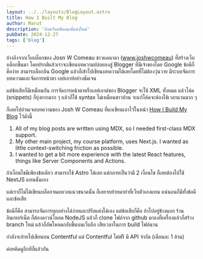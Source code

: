 ```yaml
---
layout: ../../layouts/BlogLayout.astro
title: How I Built My Blog
author: Marut
description: 'ย้ายเว็บบล็อกมาที่แห่งใหม่'
pubDate: 2024-12-27
tags: ['blog']
---
```


อ้างอิงจากเว็บบล็อกของ Josn W Comeau ชาวแคนาดา (www.joshwcomeau) ที่สร้างเว็บบล็อกขึ้นมา โดยปรกติแล้วเราจะเขียนบทความปล่อยลงสู่ Blogger ที่มีเจ้าของโดย Google ข้อดีก็คือง่าย สามารถล็อกอิน Google แล้วก็เข้าไปเขียนบทความได้เลยโดยที่ไม่ต้องวุ่นวาย มีระบบจัดการบทความและจัดการหน้าตา เลย์เอาท์อย่างชัดเจน

แต่ข้อเสียก็มีเหมือนกัน การจัดการหน้าตาหรือเลย์เอาต์ของ Blogger จะใช้ XML ทั้งหมด แล้วโค้ด (snippets) ก็ยุ่งยากมาก ๆ แล้วก็ใช้ syntax ไม่เหมือนชาวบ้าน จะแก้โค้ดจะต้องใช้เวลานานมาก ๆ

ก็เลยไปอ่านเจอบทความของ Josh W Comeau ที่แกเขียนเอาไว้ในหน้า [How I Build My Blog](https://www.joshwcomeau.com/blog/how-i-built-my-blog-v2) ไว้ดังนี้

1. All of my blog posts are written using MDX, so I needed first-class MDX support.
2. My other main project, my course platform, uses Next.js. I wanted as little context-switching friction as possible.
3. I wanted to get a bit more experience with the latest React features, things like Server Components and Actions.

ถ้าเงื่อนไขมีเพียงข้อเดียว สามารถใช้ Astro ได้เลย แต่กลายเป็นว่ามี 2 เงื่อนไข ก็เลยต้องไปใช้ NextJS แทนนั่นเอง

แต่เราก็ไม่ได้เขียนบล็อกจนแหวกแนวขนาดนั้น ก็เลยจบย้ายมาทำที่เว็บตัวเองแทน แน่นอนก็มีทั้งข้อดีและข้อเสีย

ข้อดีก็คือ สามารถจัดการทุกอย่างได้ง่ายและปรับแต่งได้เอง แต่ข้อเสียก็คือ ถ้าไปอยู่ข้างนอก ร้านอินเทอร์เน็ต ก็ต้องดาวน์โหลด NodeJS แล้วก็ clone ไฟล์จาก github มาลงที่เครื่องแล้วก็สร้าง branch ใหม่ แล้วก็อัพโหลดกลับขึ้นบนเว็บอีก เสียเวลาในการ build ไฟล์นาน

กำลังจะย้ายไปเขียนบน Contentful แต่ Contentful ไม่ฟรี มี API จำกัด (เดือนละ 1 ล้าน)

ค่อยคิดดูอีกทีก็แล้วกัน
